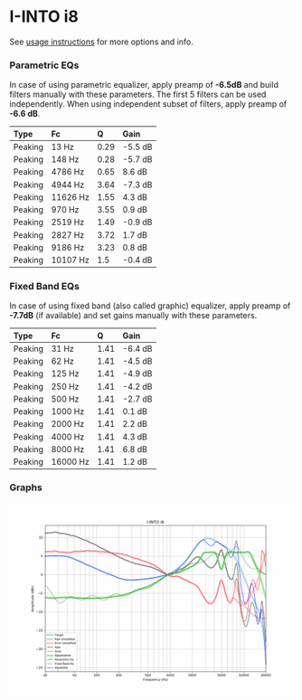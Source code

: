 # I-INTO i8
See [usage instructions](https://github.com/jaakkopasanen/AutoEq#usage) for more options and info.

### Parametric EQs
In case of using parametric equalizer, apply preamp of **-6.5dB** and build filters manually
with these parameters. The first 5 filters can be used independently.
When using independent subset of filters, apply preamp of **-6.6 dB**.

| Type    | Fc       |    Q | Gain    |
|:--------|:---------|:-----|:--------|
| Peaking | 13 Hz    | 0.29 | -5.5 dB |
| Peaking | 148 Hz   | 0.28 | -5.7 dB |
| Peaking | 4786 Hz  | 0.65 | 8.6 dB  |
| Peaking | 4944 Hz  | 3.64 | -7.3 dB |
| Peaking | 11626 Hz | 1.55 | 4.3 dB  |
| Peaking | 970 Hz   | 3.55 | 0.9 dB  |
| Peaking | 2519 Hz  | 1.49 | -0.9 dB |
| Peaking | 2827 Hz  | 3.72 | 1.7 dB  |
| Peaking | 9186 Hz  | 3.23 | 0.8 dB  |
| Peaking | 10107 Hz | 1.5  | -0.4 dB |

### Fixed Band EQs
In case of using fixed band (also called graphic) equalizer, apply preamp of **-7.7dB**
(if available) and set gains manually with these parameters.

| Type    | Fc       |    Q | Gain    |
|:--------|:---------|:-----|:--------|
| Peaking | 31 Hz    | 1.41 | -6.4 dB |
| Peaking | 62 Hz    | 1.41 | -4.5 dB |
| Peaking | 125 Hz   | 1.41 | -4.9 dB |
| Peaking | 250 Hz   | 1.41 | -4.2 dB |
| Peaking | 500 Hz   | 1.41 | -2.7 dB |
| Peaking | 1000 Hz  | 1.41 | 0.1 dB  |
| Peaking | 2000 Hz  | 1.41 | 2.2 dB  |
| Peaking | 4000 Hz  | 1.41 | 4.3 dB  |
| Peaking | 8000 Hz  | 1.41 | 6.8 dB  |
| Peaking | 16000 Hz | 1.41 | 1.2 dB  |

### Graphs
![](./I-INTO%20i8.png)